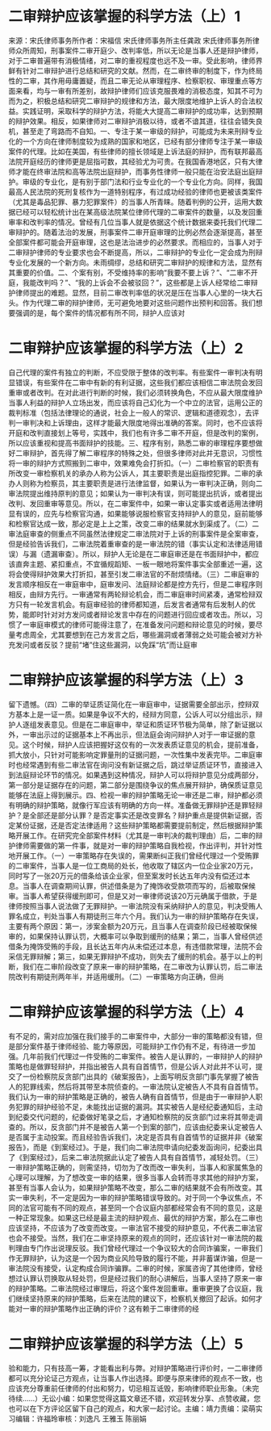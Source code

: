 # 二审辩护应该掌握的科学方法（上）1

来源：宋氏律师事务所作者：宋福信 宋氏律师事务所主任龚政 宋氏律师事务所律师众所周知，刑事案件二审开庭少、改判率低，所以无论是当事人还是辩护律师，对于二审普遍带有消极情绪，对二审的重视程度也远不及一审。受此影响，律师界鲜有针对二审辩护进行总结和研究的文献。然而，在二审终审的制度下，作为终局性的二审，其作用毋庸置疑，而且二审无论从审理程序、检察职权、审理重点等方面来看，均与一审有所差别，故辩护律师们应该克服畏难的消极态度，知其不可为而为之，积极总结和研究二审辩护的规律和方法，最大限度地维护上诉人的合法权益。实践证明，采取科学的辩护方法，将能大大提高二审辩护的成功率，达到预期的辩护效果。相反，如果律师对二审辩护消极以待，或者不谙其道，往往会错失良机，甚至走了弯路而不自知。一、专注于某一审级的辩护，可能成为未来刑辩专业化的一个方向在律师制度较为成熟的国家和地区，已经有部分律师专注于某一审级案件的代理。比如在美国，有些律师的擅长领域是上诉法庭的辩护，而有联邦最高法院开庭经历的律师更是屈指可数，其经验尤为可贵。在我国香港地区，只有大律师才能在终审法院和高等法院出庭辩护，而事务性律师一般只能在治安法庭出庭辩护。审级的专业化，是有别于部门法和行业专业化的一个专业化方向。同样，我国最高人民法院的死刑复核作为一道特别程序，有过成功经验的律师也更被该类案件（尤其是毒品犯罪、暴力犯罪案件）的当事人所青睐。随着判例的公开，运用大数据已经可以轻松统计出在某高级法院某位律师代理的二审案件的数量，以及发回重审率和改判率的情况。曾经有几位当事人就是依据这个统计数据来委托我们代理二审辩护的。随着法治的发展，刑事案件二审开庭审理的比例必然会逐渐提高，甚至全部案件都可能会开庭审理，这也是法治进步的必然要求。而相应的，当事人对于二审辩护律师的专业要求也会不断提高，所以，二审辩护的专业化一定会成为刑辩专业化发展的一个新方向。未雨绸缪，总结和研究二审辩护的规律和方法，显然有其重要的价值。二、个案有别，不受维持率的影响“我要不要上诉？”、“二审不开庭，我能改判吗？”、“我的上诉会不会被驳回？”，这些都是上诉人经常给二审辩护律师提出的难题。显然，目前二审改判率低的状况是压在当事人心里的一块大石头。作为代理二审的辩护律师，无可避免地要对这些问题作出预判和回答。我们想要强调的是，每个案件的情况都有所不同，辩护人应该对

# 二审辩护应该掌握的科学方法（上）2

自己代理的案件有独立的判断，不应受限于整体的改判率。有些案件一审判决有明显错误，有些案件在二审中有新的有利证据，这些我们都应该相信二审法院会发回重审或者改判。在对此进行判断的时候，我们必须转换角色，不应从最大限度维护当事人利益的辩护人立场出发，而应该将自己幻化为一个中立的法官，运用公正的裁判标准（包括法律理论的通说，社会上一般人的常识、逻辑和道德观念），去评判一审判决和上诉理由，这样才能最大限度地得出准确的答案。同时，也不应该将开庭和改判直接划上等号，实践中，我们也有许多二审不开庭，但是改判的案例，所以应该重视和提高书面辩护的技能。三、程序有别，熟悉二审的审理程序要想做好二审辩护，首先得了解二审程序的特殊之处，但很多律师对此并无意识，习惯性将一审的辩护方式照搬到二审中，效果难免会打折扣。（一）二审检察官的职责有所改变一审检察机关的承办人称为公诉人，其主要职责是出庭指控犯罪。二审的承办人则称为检察员，其主要职责是进行法律监督，如果认为一审判决正确，则向二审法院提出维持原判的意见；如果认为一审判决有误，则可能提出抗诉，或者提出改判、发回重审等意见。所以，在二审案件中，如果一审认定事实或者适用法律明显有误的，应先与检察官沟通，如果能够说服检察官支持辩护人的意见，庭前能够和检察官达成一致，那必定是上上之策，改变二审的结果就水到渠成了。（二）二审法庭审查的侧重点不同虽然法律规定二审法院对于上诉的刑事案件是全案审查，但是经验告诉我们，二审法院着重审查的是一审法院的错（事实认定和法律适用错误）与漏（遗漏审查）。所以，辩护人无论是在二审庭审还是在书面辩护中，都应该直奔主题、紧扣重点，不宜循规蹈矩、一板一眼地将案件事实全部重述一遍，这将会使得辩护效果大打折扣，甚至引发二审法官的不耐烦情绪。（三）二审庭审的发言顺序相反在一审庭审中，庭审发问、法庭辩论都是控方先行，但是二审程序则相反，由辩方先行。一审通常有两轮辩论机会，而二审庭审时间紧凑，通常检辩双方只有一轮发言机会。有庭审经验的律师都知道，后发言者通常有后发制人的优势，能即时针对对方发问或者辩论发言中存在的问题进行回应或者攻击。所以，习惯了一审庭审模式的律师可能得注意了，在准备发问问题和辩论意见的时候，要尽量考虑周全，尤其要想到在己方发言之后，哪些漏洞或者薄弱之处可能会被对方补充发问或者反驳？提前“堵”住这些漏洞，以免踩“坑”而让庭审

# 二审辩护应该掌握的科学方法（上）3

留下遗憾。（四）二审的举证质证简化在一审庭审中，证据需要全部出示，控辩双方基本上是一证一质。如果是争议不大的，经辩方同意，公诉人可以分组出示，辩护人逐组发表意见。但是在二审庭审中，举证和质证环节极为简单，除了新证据以外，一审出示过的证据基本上不再出示，但法庭会询问辩护人对于一审证据的意见。这个时候，辩护人应该把握好这仅有的一次发表质证意见的机会，提前准备，抓大放小，只针对可能影响定罪量刑的证据问题，一次性集中发表完毕。二审庭审时也经常遇到有些二审法官在询问没有新证据之后，跳过举证质证环节，直接进入到法庭辩论环节的情况。如果遇到这种情况，辩护人可以将辩护意见分成两部分，第一部分是证据存在的问题，第二部分是围绕争议的焦点展开辩护，确保质证意见能够在法庭上得到展示。四、检视一审的辩护策略无论一审还是二审，辩护都必须有明确的辩护策略，就像行军应该有明确的方向一样。准备做无罪辩护还是罪轻辩护？是全部还是部分认罪？是否定事实还是改变罪名？辩护重点是提供新证据，否定某份证据，还是否定法律适用？这些辩护策略都需要提前制定，然后根据辩护策略开展工作。在研究完全部案件材料（尤其是一审判决的裁判理由）后，二审的辩护律师需要做的第一件事，就是对一审的辩护策略自我检视，作出评判，并针对性地开展工作。（一）一审策略存在失误的，需果断纠正我们曾经代理过一个受贿罪的二审案件，当事人是一位工商局的处长，他收取了辖区内一位企业家20万元，同时写了一张20万元的借条给该企业家，但至案发时长达五年内没有偿还过本息。当事人在调查期间认罪，供述借条是为了掩饰收受款项而写的，后被取保候审。当事人希望获得缓刑即可，但是又对一审律师说该20万元确属于借款，于是律师按照当事人说法做了无罪辩护。一审法院没有采纳辩护人的意见，判决受贿人罪名成立，判处当事人有期徒刑三年六个月。我们认为一审的辩护策略存在失误，主要有两个原因：第一，涉案金额为20万元，且当事人在调查阶段已经被取保候审的，如果保持认罪认罚，大概率可以争取到缓刑的结果；第二，当事人曾经供述借条为掩饰受贿的手段，且长达五年内从未偿还过本息，有违借款常理，法院不会采信无罪辩解；第三，如果无罪辩护不成功，则失去了缓刑的机会。基于以上的判断，我们在二审阶段改变了原来一审的辩护策略，在二审改为认罪认罚，后二审法院改判有期徒刑两年半，并适用缓刑。（二）一审策略方向正确，但尚

# 二审辩护应该掌握的科学方法（上）4

有不足的，需对应加强在我们接手的二审案件中，大部分一审的策略都没有错，但是部分案件基于律师经验、能力等原因，可能辩护工作仍有不足，有待进一步加强。几年前我们代理过一件受贿的二审案件。被告人是认罪的，一审辩护人的辩护策略也是做罪轻辩护，并指出被告人具有自首情节，但是公诉人对此并不认可，提交了一份检察院反贪部门出具的《破案报告》，上面写明反贪部门事先掌握了被告人的犯罪线索，然后将其带至本院侦查的。一审法院认定被告人不具有自首情节。我们认为一审的辩护策略是正确的，被告人确有自首情节，但是由于一审辩护人职务犯罪的辩护经验不足，未能找出证据的漏洞。其实被告人是经纪委通知后，主动到纪委交代问题的，纪委做好笔录之后，才通知检察院的反贪部门过来将其带走调查的。所以，反贪部门并不是被告人第一个到案的部门，应该由纪委来认定被告人是否属于主动投案。而且经验告诉我们，决定是否具有自首情节的证据并非《破案报告》，而是《到案经过》。于是，我们向二审法院申请向纪委发函询问，纪委出具了《到案经过》，后来二审法院据此认定了被告人具有自首情节，减轻处罚。（三）一审辩护策略正确的，则需坚持，切勿为了改而改一审失利，当事人和家属焦急的心理可以理解，为了想改变一审的结果，很多当事人会转而寻求其他的辩护方案，甚至有当事人会认为，如果辩护策略不改变，那么二审的结果就不会有所改变。其实一审失利，不一定是因为一审的辩护策略错误导致的。对于同一个争议焦点，不同的法官可能有不同的观点，甚至同一个合议庭内部都经常会有不同的意见，这是一种正常现象。如果这已经是最主流的辩护观点、最优的辩护方案，那么在二审也应该坚持，不应该为了改变而改变。一审法官不接受的辩护意见，不代表二审法官也会不接受。当然，我们在二审坚持原来的观点的同时，还应该针对一审法院的裁判理由专门作出说理反驳。我们曾经代理过一个争议较大的合同诈骗案，一审我们作无罪辩护，认为这是一个因为商业风险导致的履行不能，并非蓄谋诈骗，但是一审法院没有接受，认定构成合同诈骗罪。二审的时候，家属咨询了其他律师，曾经想过认罪认罚换取从轻处罚，但是经过我们的耐心讲解后，当事人坚持了原来一审的辩护策略。二审法院经过审理后，将这个案件发回重审。重审更换了合议庭，我们继续坚持原来的辩护策略，后来在法院的建议下，检察机关撤回了起诉。如何才能对一审的辩护策略作出正确的评价？这有赖于二审律师的经

# 二审辩护应该掌握的科学方法（上）5

验和能力，只有技高一筹，才能看出利与弊。对辩护策略进行评价时，一二审律师都可以充分论证己方观点，让当事人作出选择。即便与原来律师的观点不一致，也应该充分尊重前任律师的付出和努力，切忌相互诋毁，影响律师职业形象。（未完待续……）无讼小编：如果您觉得这篇文章还不错，欢迎转发分享、点赞收藏，您也可以在下方评论区留下自己的观点，和大家一起讨论。主编：靖力责编：梁萌实习编辑：许福玲审核：刘逸凡 王雅玉 陈丽娟

